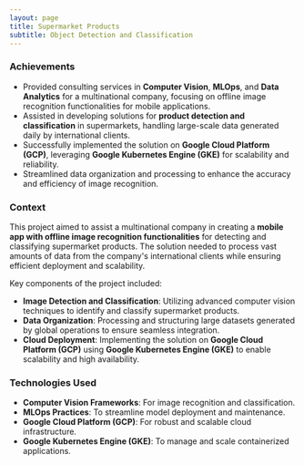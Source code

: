 ```yaml
---
layout: page
title: Supermarket Products
subtitle: Object Detection and Classification
---
```


### Achievements

- Provided consulting services in **Computer Vision**, **MLOps**, and **Data Analytics** for a multinational company, focusing on offline image recognition functionalities for mobile applications.
- Assisted in developing solutions for **product detection and classification** in supermarkets, handling large-scale data generated daily by international clients.
- Successfully implemented the solution on **Google Cloud Platform (GCP)**, leveraging **Google Kubernetes Engine (GKE)** for scalability and reliability.
- Streamlined data organization and processing to enhance the accuracy and efficiency of image recognition.

### Context

This project aimed to assist a multinational company in creating a **mobile app with offline image recognition functionalities** for detecting and classifying supermarket products. The solution needed to process vast amounts of data from the company's international clients while ensuring efficient deployment and scalability.

Key components of the project included:
- **Image Detection and Classification**: Utilizing advanced computer vision techniques to identify and classify supermarket products.
- **Data Organization**: Processing and structuring large datasets generated by global operations to ensure seamless integration.
- **Cloud Deployment**: Implementing the solution on **Google Cloud Platform (GCP)** using **Google Kubernetes Engine (GKE)** to enable scalability and high availability.

### Technologies Used

- **Computer Vision Frameworks**: For image recognition and classification.
- **MLOps Practices**: To streamline model deployment and maintenance.
- **Google Cloud Platform (GCP)**: For robust and scalable cloud infrastructure.
- **Google Kubernetes Engine (GKE)**: To manage and scale containerized applications.
